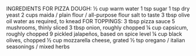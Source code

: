 INGREDIENTS
FOR PIZZA DOUGH:
½ cup warm water
1 tsp sugar
1 tsp dry yeast
2 cups maida / plain flour / all-purpose flour
salt to taste
3 tbsp olive oil
water as required, to knead
FOR TOPPINGS:
3 tbsp pizza sauce
5 mushrooms, thinly sliced
3 tbsp onion, roughly chopped
¼ cup capsicum, roughly chopped
9 pickled jalapeños, based on spice level
¼ cup black olives, chopped
½ cup mozzarella cheese, grated
½ tsp oregano / italian seasonings / mixed herbs